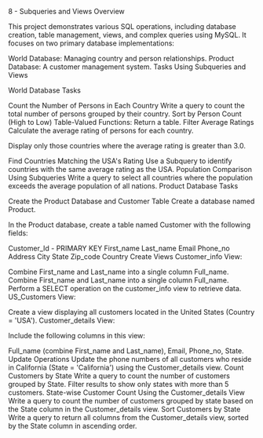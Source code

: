 8 - Subqueries and Views
Overview

This project demonstrates various SQL operations, including database creation, table management, views, and complex queries using MySQL. It focuses on two primary database implementations:

World Database: Managing country and person relationships.
Product Database: A customer management system.
Tasks Using Subqueries and Views

World Database Tasks

Count the Number of Persons in Each Country
Write a query to count the total number of persons grouped by their country.
Sort by Person Count (High to Low)
Table-Valued Functions: Return a table.
Filter Average Ratings
Calculate the average rating of persons for each country.

Display only those countries where the average rating is greater than 3.0.

Find Countries Matching the USA's Rating
Use a Subquery to identify countries with the same average rating as the USA.
Population Comparison Using Subqueries
Write a query to select all countries where the population exceeds the average population of all nations.
Product Database Tasks

Create the Product Database and Customer Table
Create a database named Product.

In the Product database, create a table named Customer with the following fields:

Customer_Id - PRIMARY KEY
First_name
Last_name
Email
Phone_no
Address
City
State
Zip_code
Country
Create Views
Customer_info View:

Combine First_name and Last_name into a single column Full_name.
Combine First_name and Last_name into a single column Full_name.
Perform a SELECT operation on the customer_info view to retrieve data.
US_Customers View:

Create a view displaying all customers located in the United States (Country = 'USA').
Customer_details View:

Include the following columns in this view:

Full_name (combine First_name and Last_name),
Email,
Phone_no,
State.
Update Operations
Update the phone numbers of all customers who reside in California (State = 'California') using the Customer_details view.
Count Customers by State
Write a query to count the number of customers grouped by State.
Filter results to show only states with more than 5 customers.
State-wise Customer Count Using the Customer_details View
Write a query to count the number of customers grouped by state based on the State column in the Customer_details view.
Sort Customers by State
Write a query to return all columns from the Customer_details view, sorted by the State column in ascending order.

